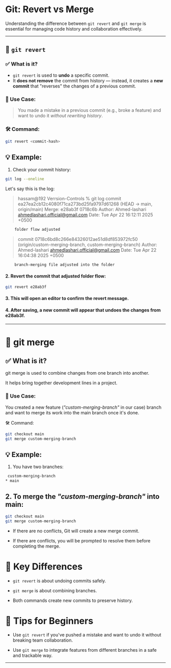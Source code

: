 # Git: Revert vs Merge

Understanding the difference between `git revert` and `git merge` is essential for managing code history and collaboration effectively.

---

## 🔁 `git revert`

### ✅ What is it?

- `git revert` is used to **undo** a specific commit.
- It **does not remove** the commit from history — instead, it creates a **new commit** that "reverses" the changes of a previous commit.

### 📘 Use Case:

> You made a mistake in a previous commit (e.g., broke a feature) and want to undo it *without rewriting history*.

### 🛠️ Command:

```bash
git revert <commit-hash>
```

## 💡 Example:

1. Check your commit history:
```bash
git log --oneline
```
Let's say this is the log:
> hassam@192 Verrsion-Controls % git log
commit ea27ea2cb12c4080f71ca273bd25fa9797d61268 (HEAD -> main, origin/main)
Merge: e28ab3f 0718c6b
Author: Ahmed-lashari <ahmedlashari.official@gmail.com>
Date:   Tue Apr 22 16:12:11 2025 +0500
```bash
    folder flow adjusted
```
> commit 0718c6bd8c266e84326012ae51d8df853972fc50 (origin/custom-merging-branch, custom-merging-branch)
Author: Ahmed-lashari <ahmedlashari.official@gmail.com>
Date:   Tue Apr 22 16:04:38 2025 +0500
```bash
    branch-merging file adjusted into the folder
```

#### 2. Revert the commit that adjusted folder flow:

```bash
git revert e28ab3f
```

#### 3. This will open an editor to confirm the revert message.

#### 4. After saving, a new commit will appear that undoes the changes from e28ab3f.

---
# 🔀 git merge

## ✅ What is it?
git merge is used to combine changes from one branch into another.

It helps bring together development lines in a project.

### 📘 Use Case:
You created a new feature (*"custom-merging-branch"* in our case) branch and want to merge its work into the main branch once it's done.

🛠️ Command:

```bash
git checkout main
git merge custom-merging-branch
```

## 💡 Example:
1. You have two branches:
```bash
 custom-merging-branch
* main
```

## 2. To merge the *"custom-merging-branch"* into main:
```bash
git checkout main
git merge custom-merging-branch
```

- If there are no conflicts, Git will create a new merge commit.

- If there are conflicts, you will be prompted to resolve them before completing the merge.


# 📌 Key Differences

- `git revert` is about undoing commits safely.

- `git merge` is about combining branches.

- Both commands create new commits to preserve history.


# 🧠 Tips for Beginners
- Use `git revert` if you've pushed a mistake and want to undo it without breaking team collaboration.

- Use `git merge` to integrate features from different branches in a safe and trackable way.


---